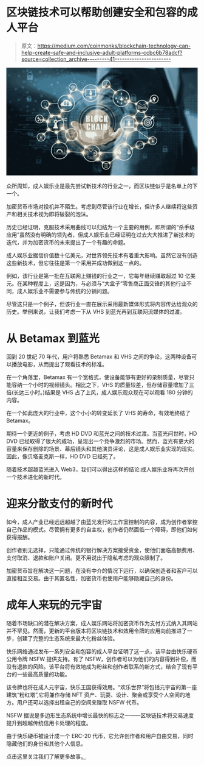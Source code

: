 # 区块链技术可以帮助创建安全和包容的成人平台

> 原文：<https://medium.com/coinmonks/blockchain-technology-can-help-create-safe-and-inclusive-adult-platforms-ccbc6b78adcf?source=collection_archive---------41----------------------->

![](img/7013cc35b4b7d7d37d9d82934dcc30fb.png)

众所周知，成人娱乐业是最先尝试新技术的行业之一，而区块链似乎是名单上的下一个。

加密货币市场对投机并不陌生。考虑到尽管该行业在增长，但许多人继续将这些资产和相关技术视为即将破裂的泡沫。

历史已经证明，克服技术采用曲线可以归结为一个主要的用例，即所谓的“杀手级应用”虽然没有明确的领先者，但成人娱乐业已经证明在过去大大推进了新技术的迭代，并为加密货币的未来提出了一个有趣的命题。

成人娱乐业据信价值数十亿美元，对世界领先技术有着重大影响。虽然它没有创造这些新技术，但它往往是第一个采用并成功做到这一点的。

例如，该行业是第一批在互联网上赚钱的行业之一，它每年继续赚取超过 10 亿美元。在某种程度上，这是因为，与必须与“大盒子”零售商正面交锋的其他行业不同，成人娱乐业不需要参与传统的分销问题。

尽管这只是一个例子，但该行业一直在展示采用最新媒体形式将内容传达给观众的历史。举例来说，让我们考虑一下从 VHS 到蓝光再到互联网流媒体的过渡。

# 从 Betamax 到蓝光

回到 20 世纪 70 年代，用户将熟悉 Betamax 和 VHS 之间的争论，这两种设备可以播放电影，从而提出了观看技术的标准。

在一个角落里，Betamax 有一个宽格式，使设备能够有更好的录制质量，尽管只能容纳一个小时的视频镜头。相比之下，VHS 的质量较差，但存储容量增加了三倍(长达三小时。)结果是 VHS 占了上风，成人娱乐观众现在可以观看 180 分钟的内容。

在一个如此庞大的行业中，这个小小的转变延长了 VHS 的寿命，有效地终结了 Betamax。

期待一个更近的例子，考虑 HD DVD 和蓝光之间的技术过渡。当蓝光问世时，HD DVD 已经取得了很大的成功，呈现出一个竞争激烈的市场。然而，蓝光有更大的容量来保存删除的场景、幕后镜头和其他演员评论，这是成人娱乐业实现的现实。因此，像贝塔麦克斯一样，HD DVD 已经死了。

随着技术超越蓝光进入 Web3，我们可以得出这样的结论:成人娱乐业将再次开创一个技术进化的新时代。

# 迎来分散支付的新时代

如今，成人产业已经远远超越了由蓝光发行的工作室控制的内容，成为创作者掌控自己作品的模式。尽管拥有更多的自主权，创作者仍然面临一个障碍，即他们如何获得报酬。

创作者别无选择，只能通过传统的银行解决方案接受资金，使他们面临高额费用、支付取消、退款和账户关闭。更不用说出于隐私考虑的观众限制了。

加密货币旨在解决这一问题，在没有中介的情况下运行，以确保创造者和客户可以直接相互交易。由于其匿名性，加密货币也使用户能够隐藏自己的身份。

# 成年人来玩的元宇宙

随着市场缺口的潜在解决方案，成人娱乐网站将加密货币作为支付方式纳入其网站并不罕见。然而，更新的平台版本将区块链技术和效用令牌的应用向前推进了一步，创建了完整的生态系统来最大化粉丝体验。

快乐网络通过发布一系列安全和包容的成人平台证明了这一点，该平台由快乐硬币公用令牌 NSFW 提供支持。有了 NSFW，创作者可以为他们的内容得到补偿，而没有退款的风险。该平台将有效地成为粉丝和创作者联系的新方式，结合了现有平台的一些最高质量的功能。

该令牌也将在成人元宇宙，快乐王国获得效用。“欢乐世界”将包括元宇宙的第一座建筑“粉红塔”,它将兼作存储 NFT 资产、玩耍、设计、聚会或享受个人空间的地方。用户还可以选择出租自己的空间来赚取 NSFW 代币。

NSFW 据说是多边形生态系统中增长最快的标志之一——区块链技术将交易速度提升到超越传统信用卡处理的程度。

由于快乐硬币被设计成一个 ERC-20 代币，它允许创作者和用户自由交易，同时隐藏他们的身份和其他个人信息。

点击这里关注我们了解更多故事[。](http://t.me/etellworld)